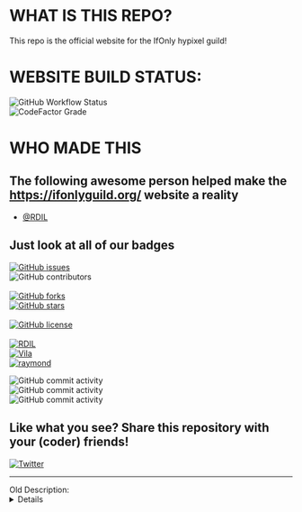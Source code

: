 # WHAT IS THIS REPO?

This repo is the official website for the IfOnly hypixel guild!

# WEBSITE BUILD STATUS:

![GitHub Workflow Status](https://img.shields.io/github/workflow/status/chromebot-websites/chromebot.cf/Deploy%20react%20app%20to%20github?logo=github)<br/>
![CodeFactor Grade](https://img.shields.io/codefactor/grade/github/chromebot-websites/chromebot.cf?logo=codefactor&logoColor=white)<br/>

# WHO MADE THIS

## The following awesome person helped make the https://ifonlyguild.org/ website a reality

- [@RDIL](https://github.com/RDIL)

## Just look at all of our badges

[![GitHub issues](https://img.shields.io/github/issues/IfOnlyGuild/website)](https://github.com/IfOnlyGuild/website/issues)<br/>
![GitHub contributors](https://img.shields.io/github/contributors/IfOnlyGuild/website)<br/><br/>
[![GitHub forks](https://img.shields.io/github/forks/IfOnlyGuild/website)](https://github.com/IfOnlyGuild/website/network)<br/>
[![GitHub stars](https://img.shields.io/github/stars/IfOnlyGuild/website)](https://github.com/IfOnlyGuild/website/stargazers)<br/><br/>
[![GitHub license](https://img.shields.io/github/license/IfOnlyGuild/website)](https://github.com/IfOnlyGuild/website/blob/master/LICENSE)<br/><br/>
[![RDIL](https://img.shields.io/badge/RDIL-Passing-green)](https://img.shields.io/badge/RDIL-Passing-green)<br/>
[![Vila](https://img.shields.io/badge/Vila-Approved-brightgreen)](https://img.shields.io/badge/Vila-Approved-brightgreen)<br/>
[![raymond](https://img.shields.io/badge/Raymond-Error-lightgrey)](https://img.shields.io/badge/Raymond-Error-lightgrey)<br/>

![GitHub commit activity](https://img.shields.io/github/commit-activity/y/IfOnlyGuild/website)<br/>
![GitHub commit activity](https://img.shields.io/github/commit-activity/m/IfOnlyGuild/website)<br/>
![GitHub commit activity](https://img.shields.io/github/commit-activity/w/IfOnlyGuild/website)<br/>





## Like what you see? Share this repository with your (coder) friends!<br/>

<a href="https://twitter.com/intent/tweet?text=Wow:&url=https%3A%2F%2Fgithub.com%2FIfOnlyGuild%2Fwebsite%2F">![Twitter](https://img.shields.io/twitter/url?style=social&url=https%3A%2F%2Fgithub.com%2FIfOnlyGuild%2Fwebsite%2F)</a>







<hr>
Old Description:
<details>
This repo is the official website for the IfOnly hypixel guild!

---

This project was bootstrapped with [Create React App](https://github.com/facebook/create-react-app).

## Available Scripts

To run these scripts you will need Yarn. You can find install instructions from [here](https://yarnpkg.com).
In the project directory, you can run:

### `yarn install`

Fetch build dependencies from [npmjs](https://npmjs.com).
Do this the first time you clone the repository, or if you are getting unknown module errors.

### `yarn start`

Runs the app in the development mode.<br />
Open [http://localhost:3000](http://localhost:3000) to view it in the browser.

The page will reload if you make edits.<br />
You will also see any lint errors in the console.

### `yarn build`

Builds the app for production to the `build` folder.<br />
It correctly bundles React in production mode and optimizes the build for the best performance.

The build is minified and the filenames include the hashes.<br />
Your app is ready to be deployed!

See the section about [deployment](https://create-react-app.dev/docs/deployment) for more information.

### `yarn prettier`

Run [Prettier](https://prettier.io) on the code in the repository.

## Learn More

You can learn more in the [Create React App documentation](https://create-react-app.dev/docs/getting-started).

To learn React, check out the [React documentation](https://reactjs.org/).

### Code Splitting

This section has moved here: https://create-react-app.dev/docs/code-splitting

### Analyzing the Bundle Size

This section has moved here: https://create-react-app.dev/docs/analyzing-the-bundle-size

### Advanced Configuration

This section has moved here: https://create-react-app.dev/docs/advanced-configuration

### `yarn build` fails to minify

This section has moved here: https://create-react-app.dev/docs/troubleshooting#npm-run-build-fails-to-minify
</details>
